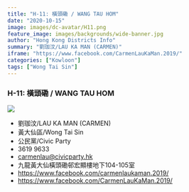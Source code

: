 ```yaml
---
title: "H-11: 橫頭磡 / WANG TAU HOM"
date: "2020-10-15"
image: images/dc-avatar/H11.png
feature_image: images/backgrounds/wide-banner.jpg
author: "Hong Kong Districts Info"
summary: "劉珈汶/LAU KA MAN (CARMEN)"
iframe: "https://www.facebook.com/CarmenLauKaMan.2019/"
categories: ["Kowloon"]
tags: ["Wong Tai Sin"]
---
```


### H-11: 橫頭磡 / WANG TAU HOM  
![](/images/dc-avatar/H11.png)  

 - 劉珈汶/LAU KA MAN (CARMEN)  
 - 黃大仙區/Wong Tai Sin  
 - 公民黨/Civic Party  
 - 3619 9633  
 - carmenlau@civicparty.hk  
 - 九龍黃大仙橫頭磡邨宏顯樓地下104-105室  
 - https://www.facebook.com/carmenlaukaman.2019/  
 - https://www.facebook.com/CarmenLauKaMan.2019/

